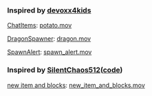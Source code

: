 ### Inspired by [devoxx4kids](https://github.com/devoxx4kids/materials/blob/master/workshops/minecraft/readme-forge.asciidoc)

[ChatItems](mod__forge-1.16.4-35.1.37-mdk/src/main/java/org/yuyuan/forge/mods/ChatItems.java): [potato.mov](potato.mov)

[DragonSpawner](mod__forge-1.16.4-35.1.37-mdk/src/main/java/org/yuyuan/forge/mods/DragonSpawner.java): [dragon.mov](dragon.mov)

[SpawnAlert](mod__forge-1.16.4-35.1.37-mdk/src/main/java/org/yuyuan/forge/mods/SpawnAlert.java): [spawn_alert.mov](spawn_alert.mov)


### Inspired by [SilentChaos512](https://youtu.be/3Uqnb8TqjTY)([code](https://github.com/SilentChaos512/Tutorial-Mod))

[new item and blocks](mod__forge-1.16.4-35.1.37-mdk/src/main/java/org/yuyuan/forge/mods/setup): [new_item_and_blocks.mov](new_item_and_blocks.mov)


